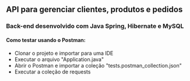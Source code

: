 ## API para gerenciar clientes, produtos e pedidos
### Back-end desenvolvido com Java Spring, Hibernate e MySQL

#### Como testar usando o Postman:
* Clonar o projeto e importar para uma IDE
* Executar o arquivo "Application.java"
* Abrir o Postman e importar a coleção "tests.postman_collection.json"
* Executar a coleção de requests


